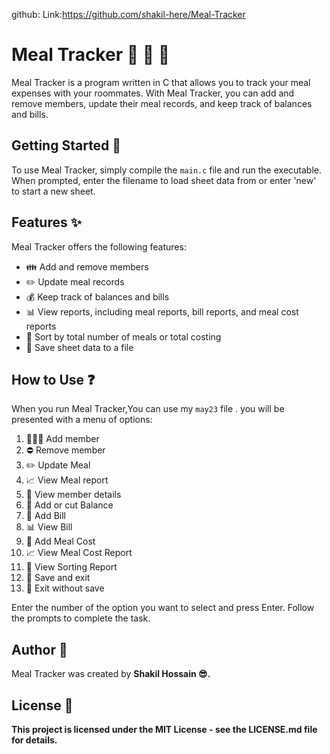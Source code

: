 github: Link:https://github.com/shakil-here/Meal-Tracker

# Meal Tracker :fork_and_knife: :money_with_wings: :calendar:

Meal Tracker is a program written in C that allows you to track your meal expenses with your roommates. With Meal Tracker, you can add and remove members, update their meal records, and keep track of balances and bills.

## Getting Started :rocket:

To use Meal Tracker, simply compile the `main.c` file and run the executable. When prompted, enter the filename to load sheet data from or enter 'new' to start a new sheet.

## Features :sparkles:

Meal Tracker offers the following features:

- :family: Add and remove members
- :pencil2: Update meal records
- :moneybag: Keep track of balances and bills
- :bar_chart: View reports, including meal reports, bill reports, and meal cost reports
- :1234: Sort by total number of meals or total costing
- :floppy_disk: Save sheet data to a file

## How to Use :question:

When you run Meal Tracker,You can use my `may23` file . you will be presented with a menu of options:

1. :family_man_man_boy: Add member
2. :no_entry: Remove member
3. :pencil2: Update Meal
4. :chart_with_upwards_trend: View Meal report
5. :mag_right: View member details
6. :money_with_wings: Add or cut Balance
7. :money_with_wings: Add Bill
8. :bar_chart: View Bill
9. :money_with_wings: Add Meal Cost
10. :chart_with_upwards_trend: View Meal Cost Report
11. :1234: View Sorting Report
12. :floppy_disk: Save and exit
00. :door: Exit without save

Enter the number of the option you want to select and press Enter. Follow the prompts to complete the task.

## Author :pencil:

Meal Tracker was created by <b>Shakil Hossain :sunglasses:.



## License :memo:

This project is licensed under the MIT License - see the LICENSE.md file for details.
